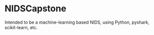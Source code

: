 # NIDSCapstone
Intended to be a machine-learning based NIDS, using Python, pyshark, scikit-learn, etc.
